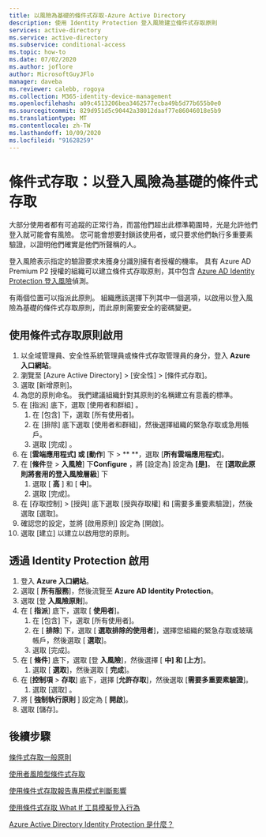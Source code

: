 ```yaml
---
title: 以風險為基礎的條件式存取-Azure Active Directory
description: 使用 Identity Protection 登入風險建立條件式存取原則
services: active-directory
ms.service: active-directory
ms.subservice: conditional-access
ms.topic: how-to
ms.date: 07/02/2020
ms.author: joflore
author: MicrosoftGuyJFlo
manager: daveba
ms.reviewer: calebb, rogoya
ms.collection: M365-identity-device-management
ms.openlocfilehash: a09c4513206bea3462577ecba49b5d77b655b0e0
ms.sourcegitcommit: 829d951d5c90442a38012daaf77e86046018e5b9
ms.translationtype: MT
ms.contentlocale: zh-TW
ms.lasthandoff: 10/09/2020
ms.locfileid: "91628259"
---
```

# <a name="conditional-access-sign-in-risk-based-conditional-access"></a>條件式存取：以登入風險為基礎的條件式存取

大部分使用者都有可追蹤的正常行為，而當他們超出此標準範圍時，光是允許他們登入就可能會有風險。 您可能會想要封鎖該使用者，或只要求他們執行多重要素驗證，以證明他們確實是他們所聲稱的人。 

登入風險表示指定的驗證要求未獲身分識別擁有者授權的機率。 具有 Azure AD Premium P2 授權的組織可以建立條件式存取原則，其中包含 [Azure AD Identity Protection 登入風險](../identity-protection/concept-identity-protection-risks.md#sign-in-risk)偵測。

有兩個位置可以指派此原則。 組織應該選擇下列其中一個選項，以啟用以登入風險為基礎的條件式存取原則，而此原則需要安全的密碼變更。

## <a name="enable-with-conditional-access-policy"></a>使用條件式存取原則啟用

1. 以全域管理員、安全性系統管理員或條件式存取管理員的身分，登入 **Azure 入口網站**。
1. 瀏覽至 [Azure Active Directory] > [安全性] > [條件式存取]。
1. 選取 [新增原則]。
1. 為您的原則命名。 我們建議組織針對其原則的名稱建立有意義的標準。
1. 在 [指派]  底下，選取 [使用者和群組]  。
   1. 在 [包含] 下，選取 [所有使用者]。
   1. 在 [排除] 底下選取 [使用者和群組]，然後選擇組織的緊急存取或急用帳戶。 
   1. 選取 [完成] 。
1. 在 [**雲端應用程式] 或 [動作**] 下  >  ** **，選取 [**所有雲端應用程式**]。
1. 在 [**條件**登  >  **入風險**] 下**Configure** ，將 [設定為] 設定為 **[是]**。 在 **[選取此原則將套用的登入風險層級**] 下 
   1. 選取 [ **高** ] 和 [ **中**]。
   1. 選取 [完成]。
1. 在 [存取控制] > [授與] 底下選取 [授與存取權] 和 [需要多重要素驗證]，然後選取 [選取]。
1. 確認您的設定，並將 [啟用原則] 設定為 [開啟]。
1. 選取 [建立] 以建立以啟用您的原則。

## <a name="enable-through-identity-protection"></a>透過 Identity Protection 啟用

1. 登入 **Azure 入口網站**。
1. 選取 [ **所有服務**]，然後流覽至 **Azure AD Identity Protection**。
1. 選取 [登 **入風險原則**]。
1. 在 [ **指派**] 底下，選取 [ **使用者**]。
   1. 在 [包含] 下，選取 [所有使用者]。
   1. 在 [ **排除**] 下，選取 [ **選取排除的使用者**]，選擇您組織的緊急存取或玻璃帳戶，然後選取 [ **選取**]。
   1. 選取 [完成]。
1. 在 [ **條件**] 底下，選取 [登 **入風險**]，然後選擇 [ **中] 和 [上方**]。
   1. 選取 [ **選取**]，然後選取 [ **完成**]。
1. 在 [**控制項**  >  **存取**] 底下，選擇 [**允許存取**]，然後選取 [**需要多重要素驗證**]。
   1. 選取 [選取]  。
1. 將 [ **強制執行原則** ] 設定為 [ **開啟**]。
1. 選取 [儲存]。

## <a name="next-steps"></a>後續步驟

[條件式存取一般原則](concept-conditional-access-policy-common.md)

[使用者風險型條件式存取](howto-conditional-access-policy-risk-user.md)

[使用條件式存取報告專用模式判斷影響](howto-conditional-access-insights-reporting.md)

[使用條件式存取 What If 工具模擬登入行為](troubleshoot-conditional-access-what-if.md)

[Azure Active Directory Identity Protection 是什麼？](../identity-protection/overview-identity-protection.md)
